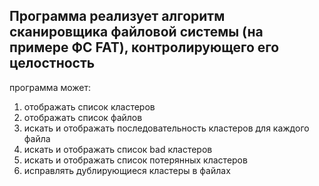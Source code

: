 ## Программа реализует алгоритм сканировщика файловой системы (на примере ФС FAT), контролирующего его целостность   
программа может:   
1. отображать список кластеров
2. отображать список файлов
3. искать и отображать последовательность кластеров для каждого файла
4. искать и отображать список bad кластеров
5. искать и отображать список потерянных кластеров
6. исправлять дублирующиеся кластеры в файлах
